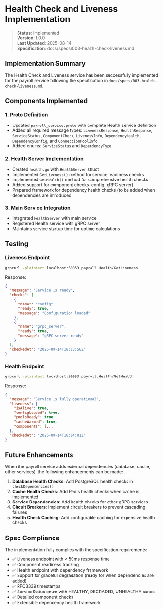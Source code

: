 # Health Check and Liveness Implementation

> **Status**: Implemented  
> **Version**: 1.0.0  
> **Last Updated**: 2025-08-14  
> **Specification**: docs/specs/003-health-check-liveness.md

## Implementation Summary

The Health Check and Liveness service has been successfully implemented for the payroll service following the specification in `docs/specs/003-health-check-liveness.md`.

## Components Implemented

### 1. Proto Definition
- Updated `payroll_service.proto` with complete Health service definition
- Added all required message types: `LivenessResponse`, `HealthResponse`, `ServiceStatus`, `ComponentCheck`, `LivenessInfo`, `DependencyHealth`, `DependencyConfig`, and `ConnectionPoolInfo`
- Added enums: `ServiceStatus` and `DependencyType`

### 2. Health Server Implementation
- Created `health.go` with `HealthServer` struct
- Implemented `GetLiveness()` method for service readiness checks
- Implemented `GetHealth()` method for comprehensive health checks
- Added support for component checks (config, gRPC server)
- Prepared framework for dependency health checks (to be added when dependencies are introduced)

### 3. Main Service Integration
- Integrated `HealthServer` with main service
- Registered Health service with gRPC server
- Maintains service startup time for uptime calculations

## Testing

### Liveness Endpoint
```bash
grpcurl -plaintext localhost:50053 payroll.Health/GetLiveness
```

Response:
```json
{
  "message": "Service is ready",
  "checks": [
    {
      "name": "config",
      "ready": true,
      "message": "Configuration loaded"
    },
    {
      "name": "grpc_server",
      "ready": true,
      "message": "gRPC server ready"
    }
  ],
  "checkedAt": "2025-08-14T18:13:56Z"
}
```

### Health Endpoint
```bash
grpcurl -plaintext localhost:50053 payroll.Health/GetHealth
```

Response:
```json
{
  "message": "Service is fully operational",
  "liveness": {
    "isAlive": true,
    "configLoaded": true,
    "poolsReady": true,
    "cacheWarmed": true,
    "components": [...]
  },
  "checkedAt": "2025-08-14T18:14:01Z"
}
```

## Future Enhancements

When the payroll service adds external dependencies (database, cache, other services), the following enhancements can be made:

1. **Database Health Checks**: Add PostgreSQL health checks in `checkDependencies()`
2. **Cache Health Checks**: Add Redis health checks when cache is implemented
3. **Service Dependencies**: Add health checks for other gRPC services
4. **Circuit Breakers**: Implement circuit breakers to prevent cascading failures
5. **Health Check Caching**: Add configurable caching for expensive health checks

## Spec Compliance

The implementation fully complies with the specification requirements:

- ✅ Liveness endpoint with < 50ms response time
- ✅ Component readiness tracking
- ✅ Health endpoint with dependency framework
- ✅ Support for graceful degradation (ready for when dependencies are added)
- ✅ RFC3339 timestamps
- ✅ ServiceStatus enum with HEALTHY, DEGRADED, UNHEALTHY states
- ✅ Detailed component checks
- ✅ Extensible dependency health framework
